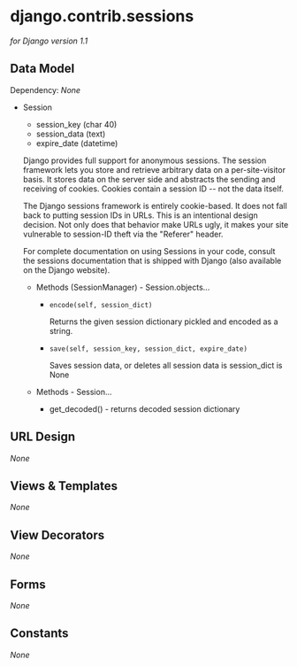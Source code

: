 django.contrib.sessions
=======================

_for Django version 1.1_

Data Model
----------

Dependency: _None_

* Session

	* session_key (char 40)
	* session_data (text)
	* expire_date (datetime)

    Django provides full support for anonymous sessions. The session
    framework lets you store and retrieve arbitrary data on a
    per-site-visitor basis. It stores data on the server side and
    abstracts the sending and receiving of cookies. Cookies contain a
    session ID -- not the data itself.

    The Django sessions framework is entirely cookie-based. It does
    not fall back to putting session IDs in URLs. This is an intentional
    design decision. Not only does that behavior make URLs ugly, it makes
    your site vulnerable to session-ID theft via the "Referer" header.

    For complete documentation on using Sessions in your code, consult
    the sessions documentation that is shipped with Django (also available
    on the Django website).

	* Methods (SessionManager) - Session.objects...
	
		* `encode(self, session_dict)`
		
	        Returns the given session dictionary pickled and encoded as a string.
	
		* `save(self, session_key, session_dict, expire_date)`
		
			Saves session data, or deletes all session data is session_dict is None
		
	* Methods - Session...
	
		* get_decoded() - returns decoded session dictionary

URL Design
----------

_None_

Views & Templates
-----------------

_None_

View Decorators
---------------

_None_

Forms
-----

_None_

Constants
---------

_None_
